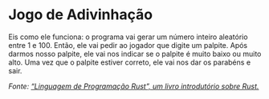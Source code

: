 # Jogo de Adivinhação

Eis como ele funciona: o programa vai gerar um número inteiro aleatório entre 1 e 100. Então, ele vai pedir ao jogador que digite um palpite. Após darmos nosso palpite, ele vai nos indicar se o palpite é muito baixo ou muito alto. Uma vez que o palpite estiver correto, ele vai nos dar os parabéns e sair.

*Fonte: [“Linguagem de Programação Rust”, um livro introdutório sobre Rust.](https://livro.rustbr.org/ch02-00-guessing-game-tutorial.html)*